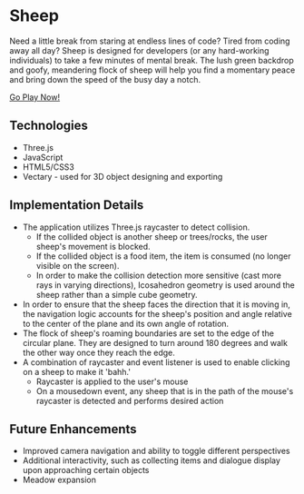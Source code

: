 # Sheep

Need a little break from staring at endless lines of code? Tired from coding away all day? Sheep is designed for developers \(or any hard-working individuals\) to take a few minutes of mental break. The lush green backdrop and goofy, meandering flock of sheep will help you find a momentary peace and bring down the speed of the busy day a notch. 

[Go Play Now!](https://dollyshin88.github.io/sheep/)

## Technologies
* Three.js
* JavaScript
* HTML5/CSS3
* Vectary - used for 3D object designing and exporting

## Implementation Details
* The application utilizes Three.js raycaster to detect collision. 
    * If the collided object is another sheep or trees/rocks, the user sheep's movement is blocked. 
    * If the collided object is a food item, the item is consumed \(no longer visible on the screen\).
    * In order to make the collision detection more sensitive \(cast more rays in varying directions\), Icosahedron geometry is used around the sheep rather than a simple cube geometry.
* In order to ensure that the sheep faces the direction that it is moving in, the navigation logic accounts for the sheep's position and angle relative to the center of the plane and its own angle of rotation. 
* The flock of sheep's roaming boundaries are set to the edge of the circular plane. They are designed to turn around 180 degrees and walk the other way once they reach the edge.
* A combination of raycaster and event listener is used to enable clicking on a sheep to make it 'bahh.'
    * Raycaster is applied to the user's mouse
    * On a mousedown event, any sheep that is in the path of the mouse's raycaster is detected and performs desired action

## Future Enhancements
* Improved camera navigation and ability to toggle different perspectives
* Additional interactivity, such as collecting items and dialogue display upon approaching certain objects
* Meadow expansion



